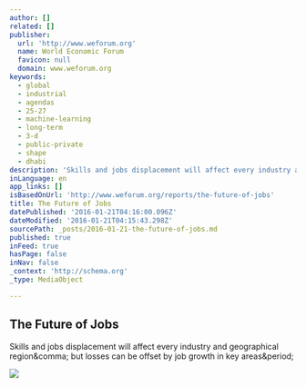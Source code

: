 ```yaml
---
author: []
related: []
publisher:
  url: 'http://www.weforum.org'
  name: World Economic Forum
  favicon: null
  domain: www.weforum.org
keywords:
  - global
  - industrial
  - agendas
  - 25-27
  - machine-learning
  - long-term
  - 3-d
  - public-private
  - shape
  - dhabi
description: 'Skills and jobs displacement will affect every industry and geographical region, but losses can be offset by job growth in key areas.'
inLanguage: en
app_links: []
isBasedOnUrl: 'http://www.weforum.org/reports/the-future-of-jobs'
title: The Future of Jobs
datePublished: '2016-01-21T04:16:00.096Z'
dateModified: '2016-01-21T04:15:43.298Z'
sourcePath: _posts/2016-01-21-the-future-of-jobs.md
published: true
inFeed: true
hasPage: false
inNav: false
_context: 'http://schema.org'
_type: MediaObject

---
```

<article style=""><h1>The Future of Jobs</h1><p>Skills and jobs displacement will affect every industry and geographical region&amp;comma; but losses can be offset by job growth in key areas&amp;period;</p><img src="https://weforum-assets-production.s3-eu-west-1.amazonaws.com/report/image/medium_urU4ZCHNkzOgYV2gQH0Tcl6UJh3LWYaYQWzU8yr-r-s.PNG" /></article>